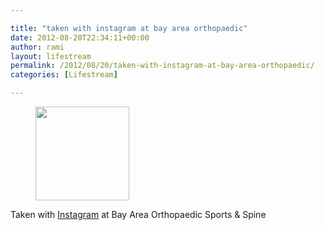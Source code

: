 ```yaml
---

title: "taken with instagram at bay area orthopaedic"
date: 2012-08-20T22:34:11+00:00
author: rami
layout: lifestream 
permalink: /2012/08/20/taken-with-instagram-at-bay-area-orthopaedic/
categories: [Lifestream]

---
```


<div id='gallery-30' class='gallery galleryid-1949 gallery-columns-3 gallery-size-thumbnail'>
  <figure class='gallery-item'> 
  
  <div class='gallery-icon landscape'>
    <a href='http://139.59.20.41/2012/08/20/taken-with-instagram-at-bay-area-orthopaedic/attachment/1950/'><img width="150" height="150" src="http://139.59.20.41/wp-content/uploads/2012/08/tumblr_m92s102vJA1qb4qlko1_1280-150x150.jpg" class="attachment-thumbnail size-thumbnail" alt="" srcset="http://139.59.20.41/wp-content/uploads/2012/08/tumblr_m92s102vJA1qb4qlko1_1280-150x150.jpg 150w, http://139.59.20.41/wp-content/uploads/2012/08/tumblr_m92s102vJA1qb4qlko1_1280-300x300.jpg 300w, http://139.59.20.41/wp-content/uploads/2012/08/tumblr_m92s102vJA1qb4qlko1_1280-100x100.jpg 100w, http://139.59.20.41/wp-content/uploads/2012/08/tumblr_m92s102vJA1qb4qlko1_1280.jpg 612w" sizes="100vw" /></a>
  </div></figure>
</div>

Taken with [Instagram](http://instagram.com) at Bay Area Orthopaedic Sports & Spine
